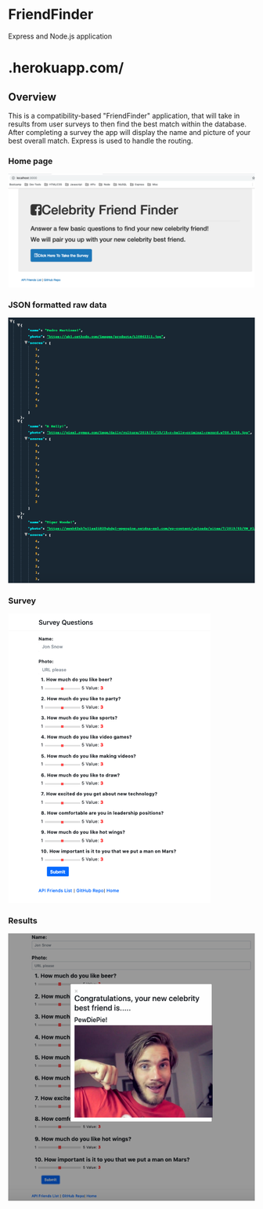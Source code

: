 # FriendFinder
Express and Node.js application

# .herokuapp.com/

## Overview
This is a compatibility-based "FriendFinder" application, that will take in results from user surveys to then find the best match within the database. After completing a survey the app will display the name and picture of your best overall match. 
Express is used to handle the routing. 

### Home page
![image](home.png)

### JSON formatted raw data
![image](json.png)

### Survey
![image](survey.png)

### Results
![image](result.png)
